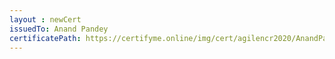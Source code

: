 ```yaml
--- 
layout : newCert 
issuedTo: Anand Pandey
certificatePath: https://certifyme.online/img/cert/agilencr2020/AnandPandey_4d9e2.png
--- 
```

